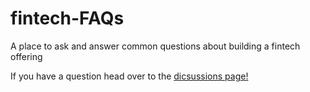 # fintech-FAQs
A place to ask and answer common questions about building a fintech offering

If you have a question head over to the [dicsussions page!](https://github.com/moov-io/fintech-FAQs/discussions)
